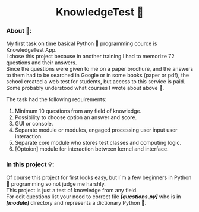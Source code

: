 <h1 align="center">KnowledgeTest &#127919;</h1> 

<h3>About &#129488;:</h3>
My first task on time basical Python &#128013; programming cource is KnowledgeTest App.<br>
I chose this project because in another training I had to memorize 72 questions and their answers.<br>
Since the questions were given to me on a paper brochure, and the answers to them had to be searched in Google or in some books (paper or pdf), the school created a web test for students, but access to this service is paid.<br>
Some probably understood what courses I wrote about above &#129327;.

The task had the following requirements:

1. Minimum 10 questions from any field of knowledge.</li>
2. Possibility to choose option an answer and score.</li>
3. GUI or console.</li>
4. Separate module or modules, engaged processing user input user interaction.</li>
5. Separate core module who stores test classes and computing logic.</li>
6. [Optoion] module for interaction between kernel and interface.</li>


<h3>In this project &#128161;:</h3>

Of course this project for first looks easy, but I`m a few beginners in Python &#128013; programming so not judge me harshly.   
This project is just a test of knowledge from any field.<br> 
For edit questions list your need to correct file ***[questions.py]*** who is in ***[module]*** directory and represents a dictionary Python &#128013;.

